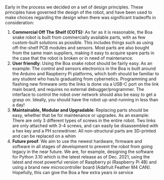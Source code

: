
Early in the process we decided on a set of design principles. These principles have governed the design of the robot, and have been used to make choices regarding the design when there was significant tradeoffs in consideration:

1. **Commercial Off The Shelf (COTS):** As far as it is reasonable, the Boa snake robot is built from commercially available parts, with as few custom-built solutions as possible. This includes things such as using off-the-shelf PCB modules and sensors. Most parts are also bought from the same main suppliers, making it easy to acquire spare parts in the case that the robot is broken or in need of maintenance. 
2. **User friendly**: Using the Boa snake robot should be fairly easy. As an example: The control and sensors electronics in the Boa is built around the Arduino and Raspberry Pi platforms, which both should be familiar to any student who has/is graduating from cybernetics. Programming and flashing new firmware onto the links is done via a USB-C port on the link main board, and requires no external debugger/programmer. The interface to control the robot over network should also be easy to get a grasp on. Ideally, you should have the robot up-and-running in less than a day!
3. **Maintainable, Modular and Upgradable**: Replacing parts should be easy, whether that be for maintenance or upgrades. As an example: There are only 3 different types of screws in the entire robot. Two links are only attached with 3-4 screws, and can easily be disassembled with a hex key and a PH screwdriver. All non-structural parts are 3D-printed and can be replaced on a whim
4. **Future proof**: We aim to use the newest hardware, firmware and software in all stages of development to prevent the robot from going legacy in the near future. We are, for example, designing the software for Python 3.10 which is the latest release as of Dec. 2021, using the latest and most powerful version of Raspberry pi (Raspberry Pi 4B) and using a brand new microcontroller board (Adafruit Feather M4 CAN). Hopefully, this can give the Boa a few extra years in service 